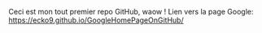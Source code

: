 Ceci est mon tout premier repo GitHub, waow !
Lien vers la page Google:
https://ecko9.github.io/GoogleHomePageOnGitHub/
